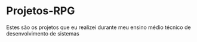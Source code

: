 # Projetos-RPG
Estes são os projetos que eu realizei durante meu ensino médio técnico de desenvolvimento de sistemas
